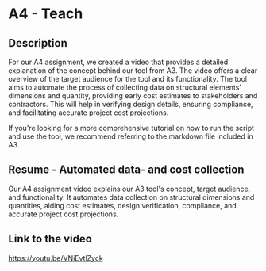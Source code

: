 # A4 - Teach

## Description
For our A4 assignment, we created a video that provides a detailed explanation of the concept behind our tool from A3. The video offers a clear overview of the target audience for the tool and its functionality. The tool aims to automate the process of collecting data on structural elements' dimensions and quantity, providing early cost estimates to stakeholders and contractors. This will help in verifying design details, ensuring compliance, and facilitating accurate project cost projections.

If you're looking for a more comprehensive tutorial on how to run the script and use the tool, we recommend referring to the markdown file included in A3.

## Resume - Automated data- and cost collection
Our A4 assignment video explains our A3 tool's concept, target audience, and functionality. It automates data collection on structural dimensions and quantities, aiding cost estimates, design verification, compliance, and accurate project cost projections.

## Link to the video
https://youtu.be/VNiEvtlZyck
